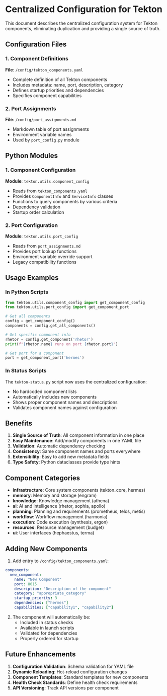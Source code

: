 # Centralized Configuration for Tekton

This document describes the centralized configuration system for Tekton components, eliminating duplication and providing a single source of truth.

## Configuration Files

### 1. Component Definitions
**File**: `/config/tekton_components.yaml`
- Complete definition of all Tekton components
- Includes metadata: name, port, description, category
- Defines startup priorities and dependencies
- Specifies component capabilities

### 2. Port Assignments
**File**: `/config/port_assignments.md`
- Markdown table of port assignments
- Environment variable names
- Used by `port_config.py` module

## Python Modules

### 1. Component Configuration
**Module**: `tekton.utils.component_config`
- Reads from `tekton_components.yaml`
- Provides `ComponentInfo` and `ServiceInfo` classes
- Functions to query components by various criteria
- Dependency validation
- Startup order calculation

### 2. Port Configuration
**Module**: `tekton.utils.port_config`
- Reads from `port_assignments.md`
- Provides port lookup functions
- Environment variable override support
- Legacy compatibility functions

## Usage Examples

### In Python Scripts
```python
from tekton.utils.component_config import get_component_config
from tekton.utils.port_config import get_component_port

# Get all components
config = get_component_config()
components = config.get_all_components()

# Get specific component info
rhetor = config.get_component('rhetor')
print(f"{rhetor.name} runs on port {rhetor.port}")

# Get port for a component
port = get_component_port('hermes')
```

### In Status Scripts
The `tekton-status.py` script now uses the centralized configuration:
- No hardcoded component lists
- Automatically includes new components
- Shows proper component names and descriptions
- Validates component names against configuration

## Benefits

1. **Single Source of Truth**: All component information in one place
2. **Easy Maintenance**: Add/modify components in one YAML file
3. **Validation**: Automatic dependency checking
4. **Consistency**: Same component names and ports everywhere
5. **Extensibility**: Easy to add new metadata fields
6. **Type Safety**: Python dataclasses provide type hints

## Component Categories

- **infrastructure**: Core system components (tekton_core, hermes)
- **memory**: Memory and storage (engram)
- **knowledge**: Knowledge management (athena)
- **ai**: AI and intelligence (rhetor, sophia, apollo)
- **planning**: Planning and requirements (prometheus, telos, metis)
- **workflow**: Workflow management (harmonia)
- **execution**: Code execution (synthesis, ergon)
- **resources**: Resource management (budget)
- **ui**: User interfaces (hephaestus, terma)

## Adding New Components

1. Add entry to `/config/tekton_components.yaml`:
```yaml
components:
  new_component:
    name: "New Component"
    port: 8015
    description: "Description of the component"
    category: "appropriate_category"
    startup_priority: 3
    dependencies: ["hermes"]
    capabilities: ["capability1", "capability2"]
```

2. The component will automatically be:
   - Included in status checks
   - Available in launch scripts
   - Validated for dependencies
   - Properly ordered for startup

## Future Enhancements

1. **Configuration Validation**: Schema validation for YAML file
2. **Dynamic Reloading**: Hot-reload configuration changes
3. **Component Templates**: Standard templates for new components
4. **Health Check Standards**: Define health check requirements
5. **API Versioning**: Track API versions per component